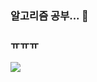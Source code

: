 ### 알고리즘 공부... 👋
### ㅠㅠㅠ
<img src="https://img.shields.io/badge/Java-000000?style=flat-square&logo=Java&logoColor=white"/></a>


<!--

- icone 링크 -
https://simpleicons.org

- badge 링크 -
https://img.shields.io

- badge tag 예시 -
<img src="https://img.shields.io/badge/Java-000000?style=flat-square&logo=Java&logoColor=white"/></a>

- badge style 예시 -
?style=plastic&logo=appveyor
?style=flat&logo=appveyor
?style=flat-square&logo=appveyor
?style=for-the-badge&logo=appveyor

**inhwanK/inhwanK** is a ✨ _special_ ✨ repository because its `README.md` (this file) appears on your GitHub profile.

Here are some ideas to get you started:

- 🔭 I’m currently working on ...
- 🌱 I’m currently learning ...
- 👯 I’m looking to collaborate on ...
- 🤔 I’m looking for help with ...
- 💬 Ask me about ...
- 📫 How to reach me: ...
- 😄 Pronouns: ...
- ⚡ Fun fact: ...
-->
